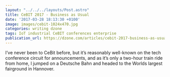 ```yaml
---
layout: "../../../layouts/Post.astro"
title: CeBIT 2017 - Business as Usual
date: '2017-03-28 18:13:30 +0100'
image: images/cebit-1024x470.jpg
categories: writing dzone
tags: IoT industrial CeBIT conferences enterprise
publication_url: https://dzone.com/articles/cebit-2017-business-as-usual
---
```


I’ve never been to CeBit before, but it’s reasonably well-known on the tech conference circuit for announcements, and as it’s only a two-hour train ride from home, I jumped on a Deutsche Bahn and headed to the Worlds largest fairground in Hannover.
